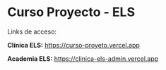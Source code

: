# Curso Proyecto - ELS

Links de acceso:

**Clínica ELS:** https://curso-proyeto.vercel.app

**Academia ELS:** https://clinica-els-admin.vercel.app
